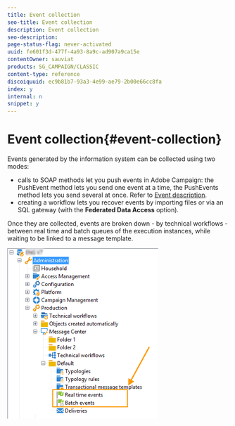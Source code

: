 ```yaml
---
title: Event collection
seo-title: Event collection
description: Event collection
seo-description: 
page-status-flag: never-activated
uuid: fe601f3d-477f-4a93-8a9c-ad907a9ca15e
contentOwner: sauviat
products: SG_CAMPAIGN/CLASSIC
content-type: reference
discoiquuid: ec9b81b7-93a3-4e99-ae79-2b00e66cc8fa
index: y
internal: n
snippet: y
---
```


# Event collection{#event-collection}

Events generated by the information system can be collected using two modes:

* calls to SOAP methods let you push events in Adobe Campaign: the PushEvent method lets you send one event at a time, the PushEvents method lets you send several at once. Refer to [Event description](../../message-center/using/event-description.md).
* creating a workflow lets you recover events by importing files or via an SQL gateway (with the **Federated Data Access** option).

Once they are collected, events are broken down - by technical workflows - between real time and batch queues of the execution instances, while waiting to be linked to a message template.

![](assets/messagecenter_events_queues_001.png)

